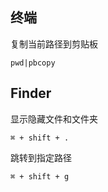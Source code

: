 ## 终端
复制当前路径到剪贴板

    pwd|pbcopy


## Finder

显示隐藏文件和文件夹

    ⌘ + shift + .

跳转到指定路径

```
⌘ + shift + g
```

